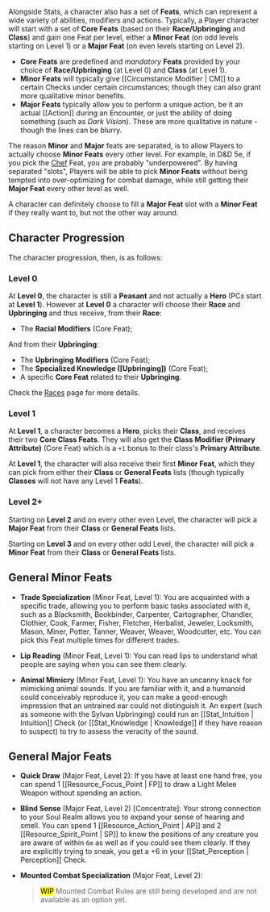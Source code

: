 Alongside Stats, a character also has a set of **Feats**, which can represent a wide variety of abilities, modifiers and actions. Typically, a Player character will start with a set of **Core Feats** (based on their **Race/Upbringing** and **Class**) and gain one Feat per level, either a **Minor Feat** (on odd levels starting on Level 1) or a **Major Feat** (on even levels starting on Level 2).

* **Core Feats** are predefined and _mandatory_ **Feats** provided by your choice of **Race/Upbringing** (at Level 0) and **Class** (at Level 1).
* **Minor Feats** will typically give [[Circumstance Modifier | CM]] to a certain Checks under certain circumstances; though they can also grant more qualitative minor benefits.
* **Major Feats** typically allow you to perform a unique action, be it an actual [[Action]] during an Encounter, or just the ability of doing something (such as _Dark Vision_). These are more qualitative in nature - though the lines can be blurry.

The reason **Minor** and **Major** feats are separated, is to allow Players to actually choose **Minor Feats** every other level. For example, in D&D 5e, if you pick the [Chef](https://dnd5e.wikidot.com/feat:chef) Feat, you are probably "underpowered". By having separated "slots", Players will be able to pick **Minor Feats** without being tempted into over-optimizing for combat damage, while still getting their **Major Feat** every other level as well.

A character can definitely choose to fill a **Major Feat** slot with a **Minor Feat** if they really want to, but not the other way around.

## Character Progression

The character progression, then, is as follows:

### Level 0

At **Level 0**, the character is still a **Peasant** and not actually a **Hero** (PCs start at **Level 1**). However at **Level 0** a character will choose their **Race** and **Upbringing** and thus receive, from their **Race**:

* The **Racial Modifiers** (Core Feat);

And from their **Upbringing**:

* The **Upbringing Modifiers** (Core Feat);
* The **Specialized Knowledge ([Upbringing])** (Core Feat);
* A specific **Core Feat** related to their **Upbringing**.

Check the [Races](/rules/races) page for more details.

### Level 1

At **Level 1**, a character becomes a **Hero**, picks their **Class**, and receives their two **Core Class Feats**.  They will also get the **Class Modifier (Primary Attribute)** (Core Feat) which is a `+1` bonus to their class's **Primary Attribute**.

At **Level 1**, the character will also receive their first **Minor Feat**, which they can pick from either their **Class** or **General Feats** lists (though typically **Classes** will not have any Level 1 **Feats**).

### Level 2+

Starting on **Level 2** and on every other even Level, the character will pick a **Major Feat** from their **Class** or **General Feats** lists.

Starting on **Level 3** and on every other odd Level, the character will pick a **Minor Feat** from their **Class** or **General Feats** lists.

## General Minor Feats

* **Trade Specialization** (Minor Feat, Level 1): You are acquainted with a specific trade, allowing you to perform basic tasks associated with it, such as a Blacksmith, Bookbinder, Carpenter, Cartographer, Chandler, Clothier, Cook, Farmer, Fisher, Fletcher, Herbalist, Jeweler, Locksmith, Mason, Miner, Potter, Tanner, Weaver, Weaver, Woodcutter, etc. You can pick this Feat multiple times for different trades.

* **Lip Reading** (Minor Feat, Level 1): You can read lips to understand what people are saying when you can see them clearly.

* **Animal Mimicry** (Minor Feat, Level 1): You have an uncanny knack for mimicking animal sounds. If you are familiar with it, and a humanoid could conceivably reproduce it, you can make a good-enough impression that an untrained ear could not distinguish it. An expert (such as someone with the Sylvan Upbringing) could run an [[Stat_Intuition | Intuition]] Check (or [[Stat_Knowledge | Knowledge]] if they have reason to suspect) to try to assess the veracity of the sound.

## General Major Feats

* **Quick Draw** (Major Feat, Level 2): If you have at least one hand free, you can spend 1 [[Resource_Focus_Point | FP]] to draw a Light Melee Weapon without spending an action.

* **Blind Sense** (Major Feat, Level 2) [Concentrate]: Your strong connection to your Soul Realm allows you to expand your sense of hearing and smell. You can spend 1 [[Resource_Action_Point | AP]] and 2 [[Resource_Spirit_Point | SP]] to know the positions of any creature you are aware of within `6m` as well as if you could see them clearly. If they are explicitly trying to sneak, you get a +6 in your [[Stat_Perception | Perception]] Check.

* **Mounted Combat Specialization** (Major Feat, Level 2):
    > <mark>WIP</mark> Mounted Combat Rules are still being developed and are not available as an option yet.

